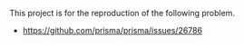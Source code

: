 This project is for the reproduction of the following problem.

- https://github.com/prisma/prisma/issues/26786

